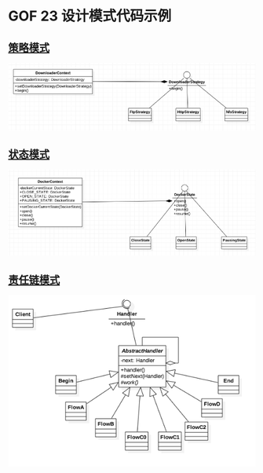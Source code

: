 # GOF 23 设计模式代码示例

## [策略模式](https://github.com/huanghyw/gof23-example/tree/master/src/com/hyw/gof23/strategy)
![状态模式](https://github.com/huanghyw/gof23-example/blob/master/gitresource/strategy.png)

## [状态模式](https://github.com/huanghyw/gof23-example/tree/master/src/com/hyw/gof23/state)
![状态模式](https://github.com/huanghyw/gof23-example/blob/master/gitresource/state.png)

## [责任链模式](https://github.com/huanghyw/gof23-example/tree/master/src/com/hyw/gof23/chain)
![责任链模式](https://github.com/huanghyw/gof23-example/blob/master/gitresource/chain.png)
